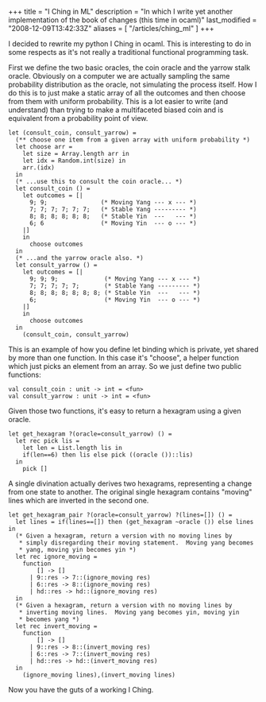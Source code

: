 +++
title = "I Ching in ML"
description = "In which I write yet another implementation of the book of changes (this time in ocaml)"
last_modified = "2008-12-09T13:42:33Z"
aliases = [ "/articles/ching_ml" ]
+++


I decided to rewrite my python I Ching in ocaml. This is interesting to
do in some respects as it's not really a traditional functional
programming task.

First we define the two basic oracles, the coin oracle and the yarrow
stalk oracle. Obviously on a computer we are actually sampling the same
probability distribution as the oracle, not simulating the process
itself. How I do this is to just make a static array of all the
outcomes and then choose from them with uniform probability. This is a
lot easier to write (and understand) than trying to make a multifaceted
biased coin and is equivalent from a probability point of view.

    let (consult_coin, consult_yarrow) =
      (** choose one item from a given array with uniform probability *)
      let choose arr =
        let size = Array.length arr in
        let idx = Random.int(size) in
        arr.(idx)
      in
      (* ...use this to consult the coin oracle... *)
      let consult_coin () =
        let outcomes = [|
          9; 9;               (* Moving Yang --- x --- *)
          7; 7; 7; 7; 7; 7;   (* Stable Yang --------- *)
          8; 8; 8; 8; 8; 8;   (* Stable Yin  ---   --- *)
          6; 6                (* Moving Yin  --- o --- *)
        |]
        in
          choose outcomes
      in
      (* ...and the yarrow oracle also. *)
      let consult_yarrow () =
        let outcomes = [|
          9; 9; 9;             (* Moving Yang --- x --- *)
          7; 7; 7; 7; 7;       (* Stable Yang --------- *)
          8; 8; 8; 8; 8; 8; 8; (* Stable Yin  ---   --- *)
          6;                   (* Moving Yin  --- o --- *)
        |]
        in
          choose outcomes
      in
        (consult_coin, consult_yarrow)

This is an example of how you define let binding which is private, yet
shared by more than one function. In this case it's "choose", a helper
function which just picks an element from an array. So we just define
two public functions:

    val consult_coin : unit -> int = <fun>
    val consult_yarrow : unit -> int = <fun>

Given those two functions, it's easy to return a hexagram using a given
oracle.

    let get_hexagram ?(oracle=consult_yarrow) () =
      let rec pick lis =
        let len = List.length lis in
        if(len==6) then lis else pick ((oracle ())::lis)
      in
        pick []

A single divination actually derives two hexagrams, representing a
change from one state to another. The original single hexagram contains
"moving" lines which are inverted in the second one.

    let get_hexagram_pair ?(oracle=consult_yarrow) ?(lines=[]) () =
      let lines = if(lines==[]) then (get_hexagram ~oracle ()) else lines in
      (* Given a hexagram, return a version with no moving lines by
       * simply disregarding their moving statement.  Moving yang becomes
       * yang, moving yin becomes yin *)
      let rec ignore_moving =
        function
            [] -> []
          | 9::res -> 7::(ignore_moving res)
          | 6::res -> 8::(ignore_moving res)
          | hd::res -> hd::(ignore_moving res)
      in
      (* Given a hexagram, return a version with no moving lines by
       * inverting moving lines.  Moving yang becomes yin, moving yin
       * becomes yang *)
      let rec invert_moving =
        function
            [] -> []
          | 9::res -> 8::(invert_moving res)
          | 6::res -> 7::(invert_moving res)
          | hd::res -> hd::(invert_moving res)
      in
        (ignore_moving lines),(invert_moving lines)

Now you have the guts of a working I Ching.

